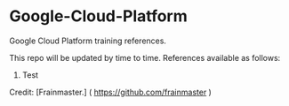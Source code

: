 # Google-Cloud-Platform 
Google Cloud Platform training references.

This repo will be updated by time to time. References available as follows:
1. Test

Credit:
[Frainmaster.]
( https://github.com/frainmaster )
